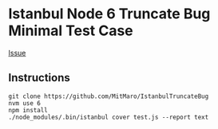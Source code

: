 # Istanbul Node 6 Truncate Bug Minimal Test Case

[Issue](https://github.com/gotwarlost/istanbul/issues/620)

## Instructions

    git clone https://github.com/MitMaro/IstanbulTruncateBug
    nvm use 6
    npm install
    ./node_modules/.bin/istanbul cover test.js --report text
